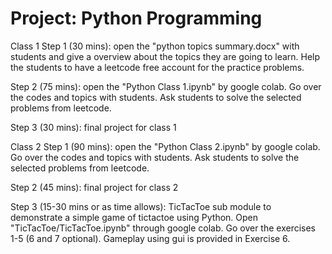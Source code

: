# Project: Python Programming

Class 1 
Step 1 (30 mins): open the "python topics summary.docx" with students and give a overview about the topics they are going to learn. Help the students to have a leetcode free account for the  practice problems. 

Step 2 (75 mins): open the "Python Class 1.ipynb" by google colab. Go over the codes and topics with students. Ask students to solve the selected problems from leetcode. 

Step 3 (30 mins): final project for class 1



Class 2
Step 1 (90 mins): open the "Python Class 2.ipynb" by google colab. Go over the codes and topics with students. Ask students to solve the selected problems from leetcode. 

Step 2 (45 mins): final project for class 2

Step 3 (15-30 mins or as time allows): TicTacToe sub module to demonstrate a simple game of tictactoe using Python. Open "TicTacToe/TicTacToe.ipynb" through google colab. Go over the exercises 1-5 (6 and 7 optional). Gameplay using gui is provided in Exercise 6.





